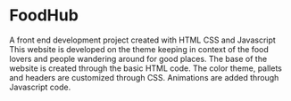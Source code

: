 # FoodHub
A front end development project created with HTML CSS and Javascript
This website is developed on the theme keeping in context of the food lovers and people wandering around for good places.
The base of the website is created through the basic HTML code.
The color theme, pallets and headers are customized through CSS.
Animations are added  through Javascript code.
